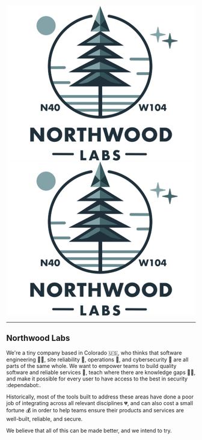 <div align="center"><img src="NWL-Full-Vertical-Color-7497.png#gh-light-mode-only" alt="Logo" width="500"><img src="NWL-Full-Vertical-Color-7497.png#gh-dark-mode-only" alt="Logo" width="500"><br></div>

---

## Northwood Labs

We're a tiny company based in Colorado :us:, who thinks that software engineering :woman_technologist:, site reliability :mechanical_arm:, operations :whale:, and cybersecurity :ninja: are all parts of the same whole. We want to empower teams to build quality software and reliable services :1st_place_medal:, teach where there are knowledge gaps :man_teacher:, and make it possible for every user to have access to the best in security :dependabot:.

Historically, most of the tools built to address these areas have done a poor job of integrating across all relevant disciplines :broken_heart:, and can also cost a small fortune :moneybag: in order to help teams ensure their products and services are well-built, reliable, and secure.

We believe that all of this can be made better, and we intend to try.
